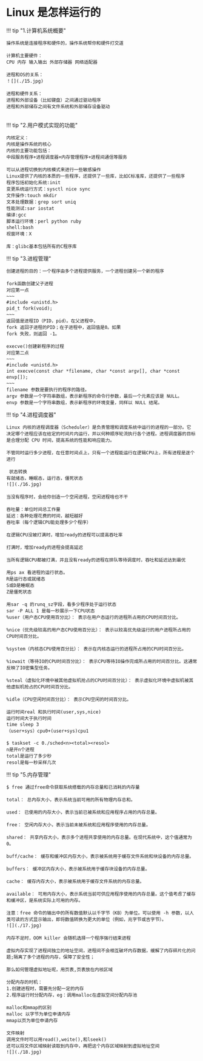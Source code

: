 # Linux 是怎样运行的  
!!! tip "1.计算机系统概要"

    操作系统是连接程序和硬件的，操作系统帮你和硬件打交道
    
    计算机主要硬件：
    CPU 内存 输入输出 外部存储器 网络适配器
    
    进程和OS的关系：
    ！[](./15.jpg)
    
    进程和硬件关系：
    进程和外部设备（比如键盘）之间通过驱动程序
    进程和外部储存之间有文件系统和外部储存设备驱动


​	
!!! tip "2.用户模式实现的功能"

    内核定义：
    内核是操作系统的核心
    内核的主要功能包括：
    中段服务程序+进程调度器+内存管理程序+进程间通信等服务
    
    可以从进程切换到内核模式来进行一些敏感操作
    Linux提供了内核的本质的一些程序，还提供了一些库，比如C标准库，还提供了一些程序
    程序包括初始化系统:init
    变更系统运行方式：sysctl nice sync
    文件操作:touch mkdir
    文本处理数据：grep sort uniq
    性能测试:sar iostat
    编译:gcc
    脚本运行环境：perl python ruby
    shell:bash
    视窗环境：X
    
    库：glibc基本包括所有的C程序库
	
!!! tip "3.进程管理"

    创建进程的目的：一个程序由多个进程提供服务，一个进程创建另一个新的程序
    
    fork函数创建父子进程
    对应第一点
    ~~~
    #include <unistd.h>
    pid_t fork(void);
    ~~~
    返回值是进程ID（PID，pid）。在父进程中，
    fork 返回子进程的PID；在子进程中，返回值是0。如果 
    fork 失败，则返回 -1。
    
    execve()创建新程序的过程
    对应第二点
    ~~~
    #include <unistd.h>
    int execve(const char *filename, char *const argv[], char *const envp[]);
    ~~~
    filename 参数是要执行的程序的路径。
    argv 参数是一个字符串数组，表示新程序的命令行参数，最后一个元素应该是 NULL。
    envp 参数是一个字符串数组，表示新程序的环境变量，同样以 NULL 结尾。
	
!!! tip "4.进程调度器"

    Linux 内核的进程调度器（Scheduler）是负责管理和调度系统中运行的进程的一部分。它    决定哪个进程应该在给定的时间片内运行，并以何种顺序轮流执行各个进程。进程调度器的目标是合理分配 CPU 时间，提高系统的性能和响应能力。
    
    不管同时运行多少进程，在任意时间点上，只有一个进程能运行在逻辑CPU上，所有进程是逐个进行
    
     状态转换
    有就绪态，睡眠态，运行态，僵死状态
    ![](./16.jpg)
    
    当没有程序时，会给你创造一个空闲进程，空闲进程啥也不干
    
    吞吐量：单位时间总工作量
    延迟：各种处理花费的时间，越短越好
    吞吐率（每个逻辑CPU能处理多少个程序）
    
    在逻辑CPU没被打满时，增加ready的进程可以提高吞吐率
    
    打满时，增加ready的进程会提高延迟
    
    当所有逻辑CPU都被打满，并且没有ready的进程在排队等待调度时，吞吐和延迟达到最优
    
    用ps ax 看进程的运行状态。
    R是运行态或就绪态
    S或D是睡眠态
    Z是僵死状态
    
    用sar -q 的runq_sz字段，看多少程序处于运行状态
    sar -P ALL 1 是每一秒展示一下CPU状态
    %user（用户态CPU使用百分比）： 表示在用户态运行的进程所占用的CPU时间百分比。
    
    %nice（优先级较高的用户态CPU使用百分比）： 表示以较高优先级运行的用户进程所占用的CPU时间百分比。
    
    %system（内核态CPU使用百分比）： 表示在内核态运行的进程所占用的CPU时间百分比。
    
    %iowait（等待IO的CPU时间百分比）： 表示CPU等待IO操作完成所占用的时间百分比。这通常反映了IO密集型任务。
    
    %steal（虚拟化环境中被其他虚拟机抢占的CPU时间百分比）： 表示虚拟化环境中虚拟机被其他虚拟机抢占的CPU时间百分比。
    
    %idle（CPU空闲时间百分比）： 表示CPU空闲的时间百分比。
    
    运行时间real 和执行时间(user,sys,nice)
    运行时间大于执行时间
    time sleep 3
    （user+sys）cpu0+(user+sys)cpu1
    
    $ taskset -c 0./sched<n><total><resol>
    n是开n个进程
    total是运行了多少秒
    resol是每一秒采样几次
	
!!! tip "5.内存管理"

    $ free 通过free命令获取系统搭载的内存总量和已消耗的内存量
    
    total： 总内存大小，表示系统当前可用的所有物理内存总和。
    
    used： 已使用的内存大小，表示当前已被系统和应用程序占用的内存总量。
    
    free： 空闲内存大小，表示当前未被系统和应用程序使用的内存总量。
    
    shared： 共享内存大小，表示多个进程共享使用的内存总量。在现代系统中，这个值通常为 0。
    
    buff/cache： 缓存和缓冲区内存大小，表示被系统用于缓存文件系统和块设备的内存总量。
    
    buffers： 缓冲区内存大小，表示被系统用于缓存块设备的内存总量。
    
    cache： 缓存内存大小，表示被系统用于缓存文件系统的内存总量。
    
    available： 可用内存大小，表示系统当前可供应用程序使用的内存总量。这个值考虑了缓存和缓冲区，是系统实际上可用的内存。
    
    注意：free 命令的输出中的所有数值默认以千字节（KB）为单位。可以使用 -h 参数，以人类可读的方式显示输出，即将数值转换为更大的单位（例如，兆字节或吉字节）。
    ![](./17.jpg)
    
    内存不足时，OOM killer 会随机选择一个程序强行结束进程
    
    虚拟内存实现了进程间独立的地址空间，进程间不会相互破坏内存数据，缓解了内存碎片化的问题;隔离了多个进程的内存，保障了安全性；
    
    那么如何管理虚拟地址呢，用页表,页表放在内核区域
    
    分配内存的时机：
    1.创建进程时，需要先分配一定的内存
    2.程序运行时分配内存，eg：调用malloc在虚拟空间分配内存池
    
    malloc和mmap的区别
    malloc 以字节为单位申请内存
    mmap以页为单位申请内存
    
    文件映射
    调用文件时可以用read(),weite(),和lseek()
    还可以将文件区域映射读取到内存中，再把这个内存区域映射到虚拟地址空间
    ![](./18.jpg)